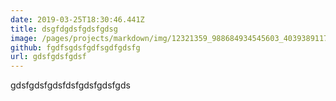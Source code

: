 ```yaml
---
date: 2019-03-25T18:30:46.441Z
title: dsgfdgdsfgdsfgdsg
image: /pages/projects/markdown/img/12321359_988684934545603_403938911706718499_n.jpg
github: fgdfsgdsfgdfsgdfgdsfg
url: gdsfgdsfgdsf
---
```

gdsfgdsfgdsfdsfgdsfgdsfgds
